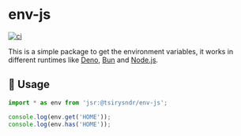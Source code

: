 # env-js

[![ci](https://github.com/tsirysndr/env-js/actions/workflows/ci.yml/badge.svg)](https://github.com/tsirysndr/env-js/actions/workflows/ci.yml)

This is a simple package to get the environment variables, it works in different runtimes like [Deno](https://deno.com/), [Bun](https://bun.sh/) and [Node.js](https://nodejs.org/).

## 🚀 Usage

```typescript
import * as env from 'jsr:@tsirysndr/env-js';

console.log(env.get('HOME'));
console.log(env.has('HOME'));
```
